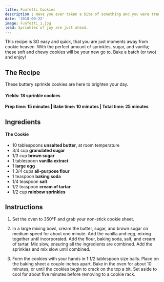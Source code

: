```yaml
---
title: Funfetti Cookies
description : Have you ever taken a bite of something and you were transported back to a childhood memory? These cookies do just that.  With the perfect amount of sprinkles, sugar, and vanilla; these soft and chewy cookies will be your new go to. Bake a batch (or two) and enjoy!
date: '2018-09-22'
image: Funfetti_1.jpg
lead: Sprinkles of joy are just ahead.
---
```


This recipe is SO easy and quick, that you are just moments away from cookie heaven. With the perfect amount of sprinkles, sugar, and vanilla; these soft and chewy cookies will be your new go to. Bake a batch (or two) and enjoy!

## The Recipe
These buttery sprinkle cookies are here to brighten your day.

#### Yields: 18 sprinkle cookies

#### Prep time: 15 minutes | Bake time: 10 minutes | Total time: 25 minutes

## Ingredients
#### The Cookie
- 10 tablespoons **unsalted butter**, at room temperature
- 3/4 cup **granulated sugar**
- 1/3 cup **brown sugar** 
- 1 tablespoon **vanilla extract**
- 1 **large egg**
- 1 3/4 cups **all-purpose flour**
- 1 teaspoon **baking soda**
- 1/4 teaspoon **salt** 
- 1/2 teaspoon **cream of tartar**
- 1/2 cup **rainbow sprinkles**

## Instructions

1. Set the oven to 350°F and grab your non-stick cookie sheet. 

2. In a large mixing bowl, cream the butter, sugar, and brown sugar on medium speed for about one minute. Add the vanilla and egg, mixing together until incorporated. Add the flour, baking soda, salt, and cream of tartar. Mix slow, ensuring all the ingredients are combined. Add the sprinkles and mix slow until combined. 

3. Form the cookies with your hands in 1 1/2 tablespoon size balls. Place on the baking sheet a couple inches apart. Bake in the oven for about 10 minutes, or until the cookies begin to crack on the top a bit. Set aside to cool for about five minutes before removing to a cookie rack. 

